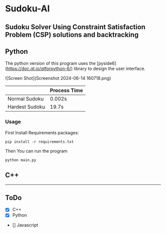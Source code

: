 # Sudoku-AI
Sudoku Solver Using Constraint Satisfaction Problem **(CSP)** solutions and backtracking
---
## Python
The python version of this program uses the [pyside6] (https://doc.qt.io/qtforpython-6/) library to design the user interface.

![Screen Shot](Screenshot 2024-06-14 160718.png)

|   | Process Time |
|---|--------------|
|Normal Sudoku |0.002s |
|Hardest Sudoku | 19.7s |

### Usage 
First Install Requirements packages:
```
pip install -r requirements.txt
```
Then You can run the program
```
python main.py
```
## C++

---
## ToDo
- [x] C++
- [x] Python
- [] Javascript